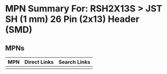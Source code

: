 



# MPN Summary For: RSH2X13S > JST SH (1 mm) 26 Pin (2x13) Header (SMD)

## MPNs
  

|MPN|Direct Links|Search Links|
| :--- | :--- | :--- |
||||

